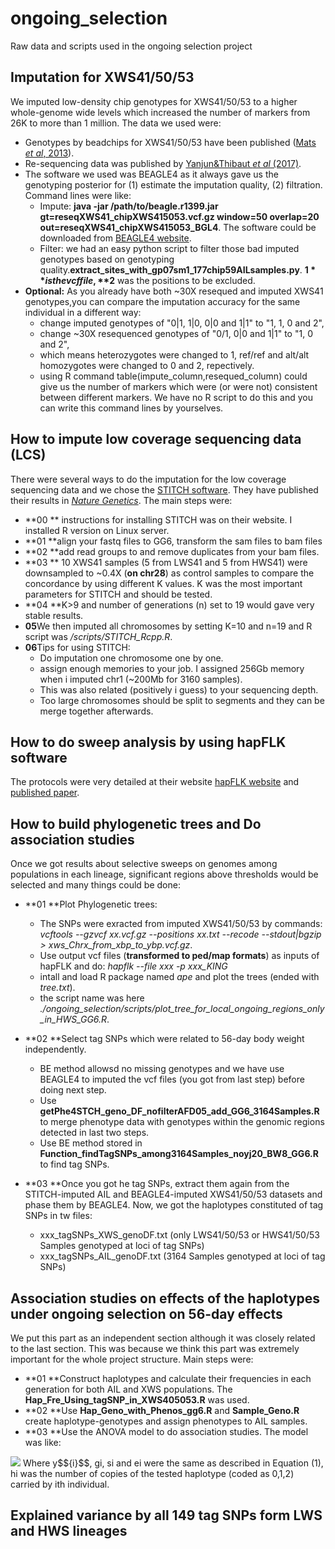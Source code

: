 # ongoing_selection
Raw data and scripts used in the ongoing selection project
## Imputation for XWS41/50/53
We imputed low-density chip genotypes for XWS41/50/53 to a higher whole-genome wide levels which increased the number of markers from 26K to more than 1 million. The data we used were:

  * Genotypes by beadchips for XWS41/50/53 have been published ([Mats *et al*, 2013](https://www.g3journal.org/content/3/12/2305.short)).
  * Re-sequencing data was published by [Yanjun&Thibaut *et al* (2017)](https://gsejournal.biomedcentral.com/articles/10.1186/s12711-019-0487-1).
  * The software we used was BEAGLE4 as it always gave us the genotyping posterior for (1) estimate the imputation quality, (2) filtration. Command lines were like:
    - Impute: **java -jar /path/to/beagle.r1399.jar gt=reseqXWS41_chipXWS415053.vcf.gz window=50 overlap=20 out=reseqXWS41_chipXWS415053_BGL4**. The software could be downloaded from [BEAGLE4 website](https://faculty.washington.edu/browning/beagle/b4_0.html).
    - Filter: we had an easy python script to filter those bad imputed genotypes based on genotyping quality.**extract_sites_with_gp07sm1_177chip59AILsamples.py**. **$1** is the vcf file, **$2** was the positions to be excluded.
  * **Optional:** As you already have both ~30X resequed and imputed XWS41 genotypes,you can compare the imputation accuracy for the same individual in a different way:
    - change imputed genotypes of "0|1, 1|0, 0|0 and 1|1" to "1, 1, 0 and 2",
    - change ~30X resequenced genotypes of "0/1,  0|0 and 1|1" to "1, 0 and 2",
    - which means heterozygotes were changed to 1, ref/ref and alt/alt homozygotes were changed to 0 and 2, repectively.
    - using R command table(impute_column,resequed_column) could give us the number of markers which were (or were not) consistent between different markers. We have no R script to do this and you can write this command lines by yourselves.

## How to impute low coverage sequencing data (LCS)
There were several ways to do the imputation for the low coverage sequencing data and we chose the [STITCH software](https://github.com/rwdavies/STITCH). They have published their results in [*Nature Genetics*](https://www.nature.com/articles/ng.3594). The main steps were:
  * **00 ** instructions for installing STITCH was on their website. I installed R version on Linux server.
  * **01 **align your fastq files to GG6, transform the sam files to bam files
  * **02 **add read groups to and remove duplicates from your bam files.
  * **03 ** 10 XWS41 samples (5 from LWS41 and 5 from HWS41) were downsampled to ~0.4X (**on chr28**) as control samples to compare the concordance by using different K values. K was the most important parameters for STITCH and should be tested.
  * **04 **K>9 and number of generations (n) set to 19 would gave very stable results.
  * **05**We then imputed all chromosomes by setting K=10 and n=19 and R script was */scripts/STITCH_Rcpp.R*.
  * **06**Tips for using STITCH:
    - Do imputation one chromosome one by one.
    - assign enough memories to your job. I assigned 256Gb memory when i imputed chr1 (~200Mb for 3160 samples).
    - This was also related (positively i guess) to your sequencing depth.
    - Too large chromosomes should be split to segments and they can be merge together afterwards.

## How to do sweep analysis by using hapFLK software
The protocols were very detailed at their website [hapFLK website](https://forge-dga.jouy.inra.fr/projects/hapflk) and [published paper](https://www.genetics.org/content/193/3/929.abstract).

## How to build phylogenetic trees and Do association studies
Once we got results about selective sweeps on genomes among populations in each lineage, significant regions above thresholds would be selected and many things could be done:
  * **01 **Plot Phylogenetic trees:
    - The SNPs were exracted from imputed XWS41/50/53 by commands: *vcftools --gzvcf xx.vcf.gz --positions xx.txt --recode --stdout|bgzip > xws_Chrx_from_xbp_to_ybp.vcf.gz*.
    - Use output vcf files (**transformed to ped/map formats**) as inputs of hapFLK and do: *hapflk --file xxx -p xxx_KING*
    - intall and load R package named *ape* and plot the trees (ended with *tree.txt*).
    - the script name was here *./ongoing_selection/scripts/plot_tree_for_local_ongoing_regions_only_in_HWS_GG6.R*.
  
  * **02 **Select tag SNPs which were related to 56-day body weight independently.
    - BE method allowsd no missing genotypes and we have use BEAGLE4 to imputed the vcf files (you got from last step) before doing next step.
    - Use **getPhe4STCH_geno_DF_nofilterAFD05_add_GG6_3164Samples.R** to merge phenotype data with genotypes within the genomic regions detected in last two steps.
    - Use BE method stored in **Function_findTagSNPs_among3164Samples_noyj20_BW8_GG6.R** to find tag SNPs.
  
  * **03 **Once you got he tag SNPs, extract them again from the STITCH-imputed AIL and BEAGLE4-imputed XWS41/50/53 datasets and phase them by BEAGLE4. Now, we got the haplotypes constituted of tag SNPs in tw files:
    - xxx_tagSNPs_XWS_genoDF.txt (only LWS41/50/53 or HWS41/50/53 Samples genotyped at loci of tag SNPs)
    - xxx_tagSNPs_AIL_genoDF.txt (3164 Samples genotyped at loci of tag SNPs)
  
## Association studies on effects of the haplotypes under ongoing selection on 56-day effects
We put this part as an independent section although it was closely related to the last section. This was because we think this part was extremely important for the whole project structure. Main steps were:
 
 * **01 **Construct haplotypes and calculate their frequencies in each generation for both AIL and XWS populations. The **Hap_Fre_Using_tagSNP_in_XWS405053.R** was used.
 * **02 **Use **Hap_Geno_with_Phenos_gg6.R** and **Sample_Geno.R** create haplotype-genotypes and assign phenotypes to AIL samples.
 * **03 **Use the ANOVA model to do association studies. The model was like:
  <img src="https://render.githubusercontent.com/render/math?math=y = u %2B sex %2B gender %2B haplotypes 2Be ">
 Where y$${i}$$, gi, si and ei were the same as described in Equation (1), hi was the number of copies of the tested haplotype (coded as 0,1,2) carried by ith individual.

## Explained variance by all 149 tag SNPs form LWS and HWS lineages


    
    
    
    
    

